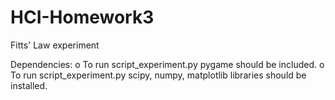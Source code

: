 # HCI-Homework3
Fitts' Law experiment

Dependencies:
o	To run script_experiment.py pygame should be included. 
o	To run script_experiment.py scipy, numpy, matplotlib libraries should be installed. 
